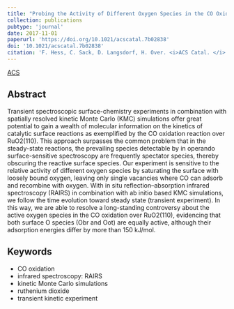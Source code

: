 ```yaml
---
title: "Probing the Activity of Different Oxygen Species in the CO Oxidation over RuO<sub>2</sub>(110) by Combining Transient Reflection–Absorption Infrared Spectroscopy with Kinetic Monte Carlo Simulations"
collection: publications
pubtype: 'journal'
date: 2017-11-01
paperurl: 'https://doi.org/10.1021/acscatal.7b02838'
doi: '10.1021/acscatal.7b02838'
citation: 'F. Hess, C. Sack, D. Langsdorf, H. Over. <i>ACS Catal. </i> 7 (<b>2017</b>) 8420-8428.'
---
```


[ACS](https://pubs.acs.org/doi/abs/10.1021/acscatal.7b02838)

Abstract
--------

Transient spectroscopic surface-chemistry experiments in combination with spatially resolved kinetic Monte Carlo (KMC) simulations offer great potential to gain a wealth of molecular information on the kinetics of catalytic surface reactions as exemplified by the CO oxidation reaction over RuO2(110). This approach surpasses the common problem that in the steady-state reactions, the prevailing species detectable by in operando surface-sensitive spectroscopy are frequently spectator species, thereby obscuring the reactive surface species. Our experiment is sensitive to the relative activity of different oxygen species by saturating the surface with loosely bound oxygen, leaving only single vacancies where CO can adsorb and recombine with oxygen. With in situ reflection–absorption infrared spectroscopy (RAIRS) in combination with ab initio based KMC simulations, we follow the time evolution toward steady state (transient experiment). In this way, we are able to resolve a long-standing controversy about the active oxygen species in the CO oxidation over RuO2(110), evidencing that both surface O species (Obr and Oot) are equally active, although their adsorption energies differ by more than 150 kJ/mol.

Keywords
--------

* CO oxidation
* infrared spectroscopy: RAIRS
* kinetic Monte Carlo simulations
* ruthenium dioxide
* transient kinetic experiment

